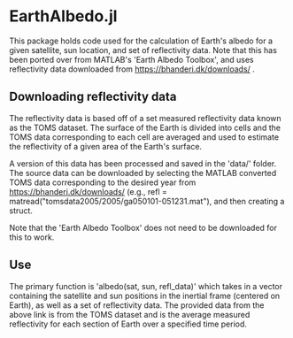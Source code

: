 # EarthAlbedo.jl

This package holds code used for the calculation of Earth's albedo for a given satellite, sun location, and set of reflectivity data. Note that this has been ported over from MATLAB's 'Earth Albedo Toolbox', and uses reflectivity data downloaded from https://bhanderi.dk/downloads/ .

## Downloading reflectivity data

The reflectivity data is based off of a set measured reflectivity data known as the TOMS dataset. The surface of the Earth is divided into cells and the TOMS data corresponding to each cell are averaged and used to estimate the reflectivity of a given area of the Earth's surface. 

A version of this data has been processed and saved in the 'data/' folder. The source data can be downloaded by selecting the MATLAB converted TOMS data corresponding to the desired year from https://bhanderi.dk/downloads/  (e.g., refl = matread("tomsdata2005/2005/ga050101-051231.mat"), and then creating a struct.

Note that the 'Earth Albedo Toolbox' does not need to be downloaded for this to work.

## Use 

The primary function is 'albedo(sat, sun, refl_data)' which takes in a vector containing the satellite and sun positions in the inertial frame (centered on Earth), as well as a set of reflectivity data. The provided data from the above link is from the TOMS dataset and is the average measured reflectivity for each section of Earth over a specified time period.